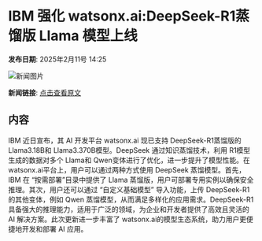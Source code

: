 # IBM 强化 watsonx.ai:DeepSeek-R1蒸馏版 Llama 模型上线

**发布日期**: 2025年2月11号 14:25

![新闻图片](https://pic.chinaz.com/picmap/202502051558233072_8.jpg)

**新闻链接**: [点击查看原文](https://www.aibase.com/zh/news/15257)

## 内容

IBM 近日宣布，其 AI 开发平台 watsonx.ai 现已支持 DeepSeek-R1蒸馏版的 Llama3.18B和 Llama3.370B模型。DeepSeek 通过知识蒸馏技术，利用 R1模型生成的数据对多个 Llama和 Qwen变体进行了优化，进一步提升了模型性能。在 watsonx.ai平台上，用户可以通过两种方式使用 DeepSeek 蒸馏模型。首先，IBM 在 “按需部署”目录中提供了 Llama 蒸馏版，用户可部署专用实例以确保安全推理。其次，用户还可以通过 “自定义基础模型” 导入功能，上传 DeepSeek-R1的其他变体，例如 Qwen 蒸馏模型，从而满足多样化的应用需求。DeepSeek-R1具备强大的推理能力，适用于广泛的领域，为企业和开发者提供了高效且灵活的 AI 解决方案。此次更新进一步丰富了 watsonx.ai的模型生态系统，助力用户更便捷地开发和部署 AI 应用。
